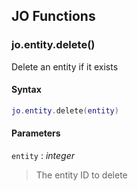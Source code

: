 
## JO Functions

### jo.entity.delete()

<!-- @include: ./slots/headers.md#jo.entity.delete -->

Delete an entity if it exists <br>

<!-- @include: ./slots/descriptions.md#jo.entity.delete -->

#### Syntax

```lua
jo.entity.delete(entity)
```

#### Parameters

`entity` : _integer_
> The entity ID to delete
>

<!-- @include: ./slots/examples.md#jo.entity.delete -->

<!-- @include: ./slots/footers.md#jo.entity.delete -->

